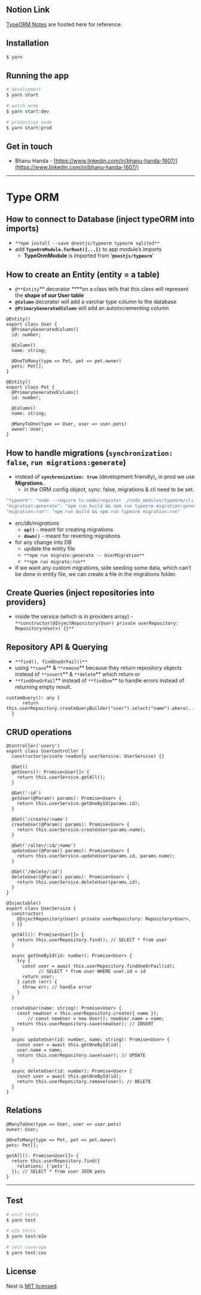 ## Notion Link

[TypeORM Notes](https://rich-lettuce-031.notion.site/Type-ORM-0301ae1ef0c74a90a0f25366022a379e) are hosted here for reference.

## Installation

```bash
$ yarn
```

## Running the app

```bash
# development
$ yarn start

# watch mode
$ yarn start:dev

# production mode
$ yarn start:prod
```
## Get in touch

- Bhanu Handa - [https://www.linkedin.com/in/bhanu-handa-1607/](https://www.linkedin.com/in/bhanu-handa-1607/)

---
# Type ORM

## How to connect to Database (inject typeORM into imports)

- `**npm install --save @nestjs/typeorm typeorm sqlite3**`
- add **`TypeOrmModule.forRoot({...})`** to app module’s imports
    - **TypeOrmModule** is imported from ‘**`@nestjs/typeorm`**’

## How to create an Entity (entity = a table)

- `@**Entity`** decorator ****on a class tells that this class will represent the **shape of our User table**
- **`@Column`** decorator will add a varchar type column to the database
- **`@PrimaryGeneratedColumn`** will add an autoincrementing column

```tsx
@Entity()
export class User {
  @PrimaryGeneratedColumn()
  id: number;

  @Column()
  name: string;

  @OneToMany(type => Pet, pet => pet.owner)
  pets: Pet[];
}
```

```tsx
@Entity()
export class Pet {
  @PrimaryGeneratedColumn()
  id: number;

  @Column()
  name: string;

  @ManyToOne(type => User, user => user.pets)
  owner: User;
}
```

## How to handle migrations (`synchronization: false`, `run migrations:generate`)

- instead of **`synchronization: true`** (development friendly)**,** in prod we use **Migrations.**
    - in the ORM config object, sync: false, migrations & cli need to be set.

```jsx
"typeorm": "node --require ts-node/register ./node_modules/typeorm/cli.js",
"migration:generate": "npm run build && npm run typeorm migration:generate -- -n"
"migration:run": "npm run build && npm run typeorm migration:run"
```

- *src/db/migrations*
    - **`up()`** - meant for creating migrations
    - **`down()`** - meant for reverting migrations
- for any change into DB
    - update the entity file
    - `**npm run migrate:generate -- UserMigration**`
    - `**npm run migrate:run**`
- if we want any custom migrations, side seeding some data, which can’t be done in entity file, we can create a file in the migrations folder.

## Create Queries (inject repositories into providers)

- inside the service (which is in providers array) - `**constructor(@InjectRepository(User) private userRepository: Repository<User>) {}**`

## Repository API & Querying

- `**find(), findOneOrFail()**`
- using `**save`** & `**remove`** because they return repository objects instead of `**insert`** & `**delete`** which return <insertResult> or <deleteResult>
- `**findOneOrFail`** instead of `**findOne`** to handle errors instead of returning empty result.

```tsx
customQuery(): any {
      return this.userRepository.createQueryBuilder("user").select("name").where(...)
  }
```

## CRUD operations

```tsx
@Controller('users')
export class UserController {
  constructor(private readonly userService: UserService) {}

  @Get()
  getUsers(): Promise<User[]> {
    return this.userService.getAll();
  }

  @Get(':id')
  getUser(@Param() params): Promise<User> {
    return this.userService.getOneById(params.id);
  }

  @Get('/create/:name')
  createUser(@Param() params): Promise<User> {
    return this.userService.createUser(params.name);
  }

  @Get('/alter/:id/:name')
  updateUser(@Param() params): Promise<User> {
    return this.userService.updateUser(params.id, params.name);
  }

  @Get('/delete/:id')
  deleteUser(@Param() params): Promise<User> {
    return this.userService.deleteUser(params.id);
  }
}
```

```tsx
@Injectable()
export class UserService {
  constructor(
    @InjectRepository(User) private userRepository: Repository<User>,
  ) {}

  getAll(): Promise<User[]> {
    return this.userRepository.find(); // SELECT * from user
  }

  async getOneById(id: number): Promise<User> {
    try {
      const user = await this.userRepository.findOneOrFail(id); 
			// SELECT * from user WHERE user.id = id
      return user;
    } catch (err) {
      throw err; // handle error
    }
  }

  createUser(name: string): Promise<User> {
    const newUser = this.userRepository.create({ name }); 
		// const newUser = new User(); newUser.name = name;
    return this.userRepository.save(newUser); // INSERT
  }

  async updateUser(id: number, name: string): Promise<User> {
    const user = await this.getOneById(id);
    user.name = name;
    return this.userRepository.save(user); // UPDATE
  }

  async deleteUser(id: number): Promise<User> {
    const user = await this.getOneById(id);
    return this.userRepository.remove(user); // DELETE
  }
}
```

## Relations

```tsx
@ManyToOne(type => User, user => user.pets)
owner: User;

@OneToMany(type => Pet, pet => pet.owner)
pets: Pet[];

getAll(): Promise<User[]> {
  return this.userRepository.find({
    relations: ['pets'],
  }); // SELECT * from user JOIN pets
}
```
---
## Test

```bash
# unit tests
$ yarn test

# e2e tests
$ yarn test:e2e

# test coverage
$ yarn test:cov
```

## License

Nest is [MIT licensed](LICENSE).
